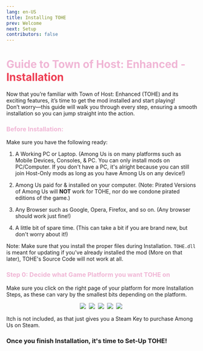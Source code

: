 ```yaml
---
lang: en-US
title: Installing TOHE
prev: Welcome
next: Setup
contributors: false
---
```


# <font color=#f0b6d5>Guide to Town of Host: Enhanced - <font color=#ed3d52>Installation</font></font>

Now that you’re familiar with Town of Host: Enhanced (TOHE) and its exciting features, it’s time to get the mod installed and start playing!<br>
Don’t worry—this guide will walk you through every step, ensuring a smooth installation so you can jump straight into the action.

### <font color=#f0b6d5>Before  Installation:</font>
Make sure you have the following ready:

1. A Working PC or Laptop. (Among Us is on many platforms such as Mobile Devices, Consoles, & PC. You can only install mods on PC/Computer. If you don't have a PC, it's alright because you can still join Host-Only mods as long as you have Among Us on any device!)

2. Among Us paid for & installed on your computer. (Note: Pirated Versions of Among Us will <b>NOT</b> work for TOHE, nor do we condone pirated editions of the game.)

3. Any Browser such as Google, Opera, Firefox, and so on. (Any browser should work just fine!)

4. A little bit of spare time. (This can take a bit if you are brand new, but don't worry about it!)

Note: Make sure that you install the proper files during Installation. `TOHE.dll` is meant for updating if you've already installed the mod (More on that later), TOHE's Source Code will not work at all.

### <font color=#f0b6d5>Step 0: Decide what Game Platform you want TOHE on</font>

Make sure you click on the right page of your platform for more Installation Steps, as these can vary by the smallest bits depending on the platform.

<center>
<a href="/guides/install/Steam.htmld" target="_blank"><img src="https://img.shields.io/badge/Steam-E4405F?style=for-the-badge&logo=steam&logoColor=white&color=14356a"/></a>&nbsp; <a href="/guides/install/EpicGames.html" target="_blank"><img src="https://img.shields.io/badge/Epic%20Games-E4405F?style=for-the-badge&logo=epicgames&logoColor=white&color=313131"/></a>&nbsp; <a href="/guides/install/XboxApp.html" target="_blank"><img src="https://img.shields.io/badge/Xbox%20App-E4405F?style=for-the-badge&logo=x&logoColor=white&color=0e7a0d"/></a>&nbsp; <a href="/guides/install/Thunderstore.html" target="_blank"><img src="https://img.shields.io/badge/Thunderstore-E4405F?style=for-the-badge&logo=thunderstore&logoColor=black&color=23FFB0"/></a>&nbsp; <a href="/guides/install/ModManager.html" target="_blank"><img src="https://img.shields.io/badge/Mod%20Manager-E4405F?style=for-the-badge&logo=hackthebox&logoColor=white&color=3004fc"/></a>&nbsp;
</center>

Itch is not included, as that just gives you a Steam Key to purchase Among Us on Steam.

### Once you finish Installation, it's time to Set-Up TOHE!